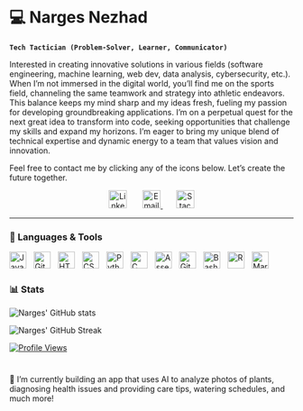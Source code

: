 # 💻 Narges Nezhad 

**`Tech Tactician (Problem-Solver, Learner, Communicator)`**

Interested in creating innovative solutions in various fields (software engineering, machine learning, web dev, data analysis, cybersecurity, etc.). When I’m not immersed in the digital world, you’ll find me on the sports field, channeling the same teamwork and strategy into athletic endeavors. This balance keeps my mind sharp and my ideas fresh, fueling my passion for developing groundbreaking applications. I’m on a perpetual quest for the next great idea to transform into code, seeking opportunities that challenge my skills and expand my horizons. I’m eager to bring my unique blend of technical expertise and dynamic energy to a team that values vision and innovation.

Feel free to contact me by clicking any of the icons below. Let’s create the future together.

<!-- Social icons section -->
<p align="center">
  <a href="https://www.linkedin.com/in/narges-m/"><img width="32px" alt="LinkedIn" title="LinkedIn" src="https://i.imgur.com/yRpa1dQ.png"/></a>
  &#8287;&#8287;&#8287;&#8287;&#8287;
  <a href="mailto:narges.nezhad@mail.utoronto.ca">
  <img width="32px" alt="Email" title="Email" src="https://cdn.jim-nielsen.com/macos/1024/microsoft-outlook-2019-04-22.png"/>
</a> &#8287;&#8287;&#8287;&#8287;&#8287;
  <a href="https://stackoverflow.com/users/21972743/narges-m"><img width="32px" alt="Stack Overflow" title="Stack Overflow" src="https://cdn2.iconfinder.com/data/icons/social-icons-color/512/stackoverflow-1024.png"/></a>
</p>

---

### 🧰 Languages & Tools

<img align="left" alt="Java" width="30px" style="padding-right:10px;" src="https://cdn.jsdelivr.net/gh/devicons/devicon/icons/java/java-original.svg"/>
<img align="left" alt="Git" width="30px" style="padding-right:10px;" src="https://cdn.jsdelivr.net/gh/devicons/devicon/icons/git/git-original.svg" />
<img align="left" alt="HTML" width="30px" style="padding-right:10px;" src="https://cdn.jsdelivr.net/gh/devicons/devicon/icons/html5/html5-plain.svg" />
<img align="left" alt="CSS" width="30px" style="padding-right:10px;" src="https://cdn.jsdelivr.net/gh/devicons/devicon/icons/css3/css3-plain.svg" />
<img align="left" alt="Python" width="30px" style="padding-right:10px;" src="https://cdn.jsdelivr.net/gh/devicons/devicon/icons/python/python-plain.svg" />
<img align="left" alt="C" width="30px" style="padding-right:10px;" src="https://www.kindpng.com/picc/m/403-4039227_c-language-logo-png-transparent-png.png" />
<img align="left" alt="Assembly" width="30px" style="padding-right:10px;" src="https://hackr.io/tutorials/learn-assembly-language/logo/logo-assembly-language?ver=1557983975" />
<img align="left" alt="GitHub" width="30px" style="padding-right:10px;" src="https://cdn.jsdelivr.net/gh/devicons/devicon/icons/github/github-original.svg" />
<img align="left" alt="Bash" width="30px" style="padding-right:10px;" src="https://cdn.jsdelivr.net/gh/devicons/devicon/icons/bash/bash-original.svg" />
<img align="left" alt="R" width="30px" style="padding-right:10px;" src="https://workingnation.com/wp-content/uploads/2018/05/R_logo.svg_.png" />
<img align="left" alt="Markdown" width="30px" style="padding-right:10px;" src="https://www.markdownguide.org/assets/images/markdown-guide-og.jpg" />
<br />

#

### 📊 Stats

![Narges' GitHub stats](https://github-readme-stats.vercel.app/api?username=nargesmn100&show_icons=true&theme=gruvbox)

![Narges' GitHub Streak](https://github-readme-streak-stats.herokuapp.com/?user=nargesmn100&theme=radical&hide_border=false)

[![Profile Views](https://visitcount.itsvg.in/api?id=nargesmn100&label=Profile%20Views&color=5&icon=0&pretty=false)](https://visitcount.itsvg.in)



#

🔭 I’m currently building an app that uses AI to analyze photos of plants, diagnosing health issues and providing care tips, watering schedules, and much more!
